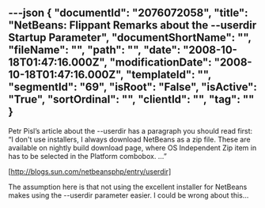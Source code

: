 ---json
{
  "documentId": "2076072058",
  "title": "NetBeans: Flippant Remarks about the --userdir Startup Parameter",
  "documentShortName": "",
  "fileName": "",
  "path": "",
  "date": "2008-10-18T01:47:16.000Z",
  "modificationDate": "2008-10-18T01:47:16.000Z",
  "templateId": "",
  "segmentId": "69",
  "isRoot": "False",
  "isActive": "True",
  "sortOrdinal": "",
  "clientId": "",
  "tag": ""
}
---

Petr Pisl’s article about the --userdir has a paragraph you should read first: “I don't use installers, I always download NetBeans as a zip file. These are available on nightly build download page, where OS Independent Zip item in has to be selected in the Platform combobox. …”

[http://blogs.sun.com/netbeansphp/entry/userdir]

The assumption here is that not using the excellent installer for NetBeans makes using the --userdir parameter easier. I could be wrong about this…
